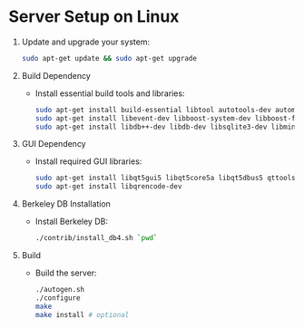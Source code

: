 # Server Setup on Linux

1. Update and upgrade your system:

    ```bash
    sudo apt-get update && sudo apt-get upgrade
    ```

2. Build Dependency

    - Install essential build tools and libraries:

        ```bash
        sudo apt-get install build-essential libtool autotools-dev automake pkg-config bsdmainutils python3 libssl-dev
        sudo apt-get install libevent-dev libboost-system-dev libboost-filesystem-dev libboost-test-dev libboost-thread-dev libfmt-dev libssl-dev
        sudo apt-get install libdb++-dev libdb-dev libsqlite3-dev libminiupnpc-dev libzmq3-dev
        ```

3. GUI Dependency

    - Install required GUI libraries:

        ```bash
        sudo apt-get install libqt5gui5 libqt5core5a libqt5dbus5 qttools5-dev qttools5-dev-tools
        sudo apt-get install libqrencode-dev
        ```

4. Berkeley DB Installation

    - Install Berkeley DB:

        ```bash
        ./contrib/install_db4.sh `pwd`
        ```

5. Build

    - Build the server:

        ```bash
        ./autogen.sh
        ./configure
        make
        make install # optional
        ```
